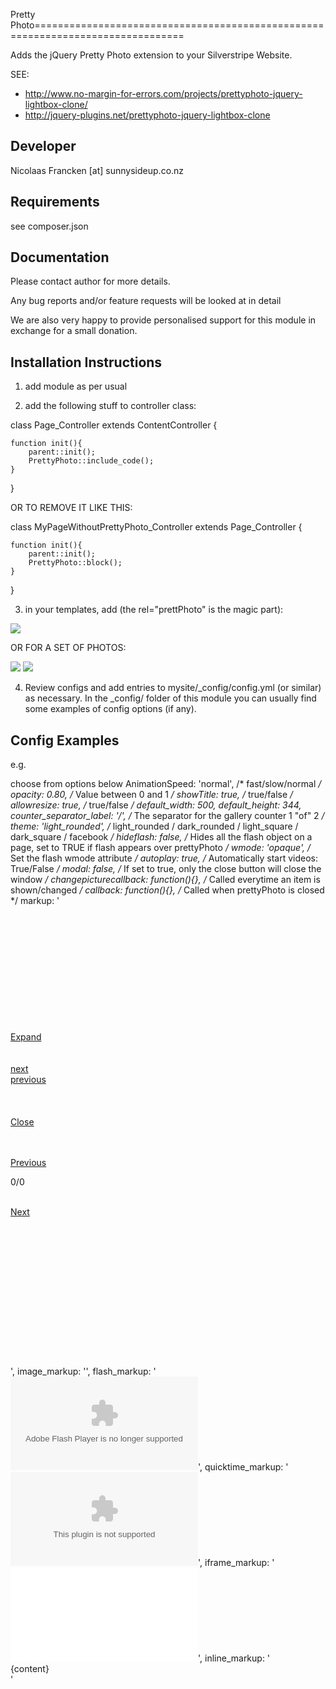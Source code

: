 Pretty Photo================================================================================

Adds the jQuery Pretty Photo extension to your
Silverstripe Website.

SEE:
- http://www.no-margin-for-errors.com/projects/prettyphoto-jquery-lightbox-clone/
- http://jquery-plugins.net/prettyphoto-jquery-lightbox-clone


Developer
-----------------------------------------------
Nicolaas Francken [at] sunnysideup.co.nz


Requirements
-----------------------------------------------
see composer.json


Documentation
-----------------------------------------------
Please contact author for more details.

Any bug reports and/or feature requests will be
looked at in detail

We are also very happy to provide personalised support
for this module in exchange for a small donation.


Installation Instructions
-----------------------------------------------
1. add module as per usual

2. add the following stuff to controller class:

class Page_Controller extends ContentController {

	function init(){
		parent::init();
		PrettyPhoto::include_code();
	}

}

OR TO REMOVE IT LIKE THIS:

class MyPageWithoutPrettyPhoto_Controller extends Page_Controller {

	function init(){
		parent::init();
		PrettyPhoto::block();
	}

}


3. in your templates, add (the rel="prettPhoto" is the magic part):

 <a href="mylargepicture.gif" rel="prettyPhoto"><img src="mysmallpicture.gif" /></a>

 OR FOR A SET OF PHOTOS:

 <a href="mylargepicture.gif" rel="prettyPhoto[gallery]"><img src="mysmallpicture.gif" /></a>
 <a href="mylargepicture.gif" rel="prettyPhoto[gallery]"><img src="mysmallpicture.gif" /></a>

4. Review configs and add entries to mysite/_config/config.yml
(or similar) as necessary.
In the _config/ folder of this module
you can usually find some examples of config options (if any).

Config Examples
------------------------------------------------
e.g.

choose from options below
AnimationSpeed: 'normal', /* fast/slow/normal */
opacity: 0.80, /* Value between 0 and 1 */
showTitle: true, /* true/false */
allowresize: true, /* true/false */
default_width: 500,
default_height: 344,
counter_separator_label: '/', /* The separator for the gallery counter 1 "of" 2 */
theme: 'light_rounded', /* light_rounded / dark_rounded / light_square / dark_square / facebook */
hideflash: false, /* Hides all the flash object on a page, set to TRUE if flash appears over prettyPhoto */
wmode: 'opaque', /* Set the flash wmode attribute */
autoplay: true, /* Automatically start videos: True/False */
modal: false, /* If set to true, only the close button will close the window */
changepicturecallback: function(){}, /* Called everytime an item is shown/changed */
callback: function(){}, /* Called when prettyPhoto is closed */
markup: '<div class="pp_pic_holder"> \
			<div class="pp_top"> \
				<div class="pp_left"></div> \
				<div class="pp_middle"></div> \
				<div class="pp_right"></div> \
			</div> \
			<div class="pp_content_container"> \
				<div class="pp_left"> \
				<div class="pp_right"> \
					<div class="pp_content"> \
						<div class="pp_fade"> \
							<a href="#" class="pp_expand" title="Expand the image">Expand</a> \
							<div class="pp_loaderIcon"></div> \
							<div class="pp_hoverContainer"> \
								<a class="pp_next" href="#">next</a> \
								<a class="pp_previous" href="#">previous</a> \
							</div> \
							<div id="pp_full_res"></div> \
							<div class="pp_details clearfix"> \
								<a class="pp_close" href="#">Close</a> \
								<p class="pp_description"></p> \
								<div class="pp_nav"> \
									<a href="#" class="pp_arrow_previous">Previous</a> \
									<p class="currentTextHolder">0/0</p> \
									<a href="#" class="pp_arrow_next">Next</a> \
								</div> \
							</div> \
						</div> \
					</div> \
				</div> \
				</div> \
			</div> \
			<div class="pp_bottom"> \
				<div class="pp_left"></div> \
				<div class="pp_middle"></div> \
				<div class="pp_right"></div> \
			</div> \
		</div> \
		<div class="pp_overlay"></div> \
		<div class="ppt"></div>',
image_markup: '<img id="fullResImage" src="" />',
flash_markup: '<object classid="clsid:D27CDB6E-AE6D-11cf-96B8-444553540000" width="{width}" height="{height}"><param name="wmode" value="{wmode}" /><param name="allowfullscreen" value="true" /><param name="allowscriptaccess" value="always" /><param name="movie" value="{path}" /><embed src="{path}" type="application/x-shockwave-flash" allowfullscreen="true" allowscriptaccess="always" width="{width}" height="{height}" wmode="{wmode}"></embed></object>',
quicktime_markup: '<object classid="clsid:02BF25D5-8C17-4B23-BC80-D3488ABDDC6B" codebase="http://www.apple.com/qtactivex/qtplugin.cab" height="{height}" width="{width}"><param name="src" value="{path}"><param name="autoplay" value="{autoplay}"><param name="type" value="video/quicktime"><embed src="{path}" height="{height}" width="{width}" autoplay="{autoplay}" type="video/quicktime" pluginspage="http://www.apple.com/quicktime/download/"></embed></object>',
iframe_markup: '<iframe src ="{path}" width="{width}" height="{height}" frameborder="no"></iframe>',
inline_markup: '<div class="pp_inline clearfix">{content}</div>'
